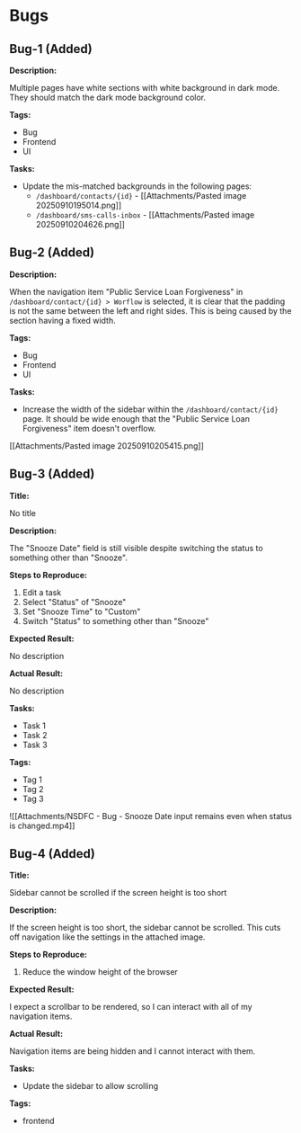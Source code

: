 # Bugs
## Bug-1 (Added)

**Description:**  

Multiple pages have white sections with white background in dark mode. They should match the dark mode background color.

**Tags:**  

- Bug
- Frontend
- UI

**Tasks:**  

- Update the mis-matched backgrounds in the following pages:
    - `/dashboard/contacts/{id}` - [[Attachments/Pasted image 20250910195014.png]]
    - `/dashboard/sms-calls-inbox` - [[Attachments/Pasted image 20250910204626.png]]

## Bug-2 (Added)

**Description:**  

When the navigation item "Public Service Loan Forgiveness" in `/dashboard/contact/{id} > Worflow` is selected, it is clear that the padding is not the same between the left and right sides. This is being caused by the section having a fixed width.

**Tags:**  

- Bug
- Frontend
- UI

**Tasks:**  

- Increase the width of the sidebar within the `/dashboard/contact/{id}` page. It should be wide enough that the "Public Service Loan Forgiveness" item doesn't overflow.

[[Attachments/Pasted image 20250910205415.png]]

## Bug-3 (Added)

**Title:** 

<span class="placeholder">No title</span>

**Description:**  

The "Snooze Date" field is still visible despite switching the status to something other than "Snooze".

**Steps to Reproduce:**  

1. Edit a task
2. Select "Status" of "Snooze"
3. Set "Snooze Time" to "Custom"
4. Switch "Status" to something other than "Snooze"

**Expected Result:**  

<span class="placeholder">No description</span>

**Actual Result:**

<span class="placeholder">No description</span>

**Tasks:**

- <span class="placeholder">Task 1</span>
- <span class="placeholder">Task 2</span>
- <span class="placeholder">Task 3</span>

**Tags:**  

- <span class="placeholder">Tag 1</span>
- <span class="placeholder">Tag 2</span>
- <span class="placeholder">Tag 3</span>

![[Attachments/NSDFC - Bug - Snooze Date input remains even when status is changed.mp4]]

## Bug-4 (Added)

**Title:** 

Sidebar cannot be scrolled if the screen height is too short

**Description:**  

If the screen height is too short, the sidebar cannot be scrolled. This cuts off navigation like the settings in the attached image.

**Steps to Reproduce:**  

1. Reduce the window height of the browser

**Expected Result:**  

I expect a scrollbar to be rendered, so I can interact with all of my navigation items.

**Actual Result:**

Navigation items are being hidden and I cannot interact with them.

**Tasks:**

- Update the sidebar to allow scrolling

**Tags:**  

- frontend
